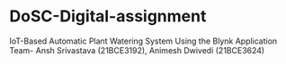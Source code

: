 # DoSC-Digital-assignment
IoT-Based Automatic Plant Watering System Using the Blynk Application Team- Ansh Srivastava (21BCE3192), Animesh Dwivedi (21BCE3624)
